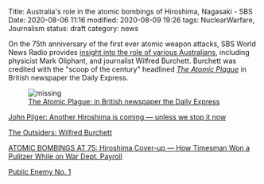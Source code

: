 Title: Australia's role in the atomic bombings of Hiroshima, Nagasaki - SBS
Date: 2020-08-06 11:16
modified: 2020-08-09 19:26
tags: NuclearWarfare, Journalism
status: draft
category: news

<!-- PELICAN_BEGIN_SUMMARY -->

On the 75th anniversary of the first ever atomic weapon attacks, SBS World News Radio provides [insight into the role of various Australians](https://www.sbs.com.au/news/audiotrack/remembering-australias-roles-atomic-bombings-hiroshima-nagasaki), including physicist Mark Oliphant, and journalist Wilfred Burchett. Burchett was credited with the "scoop of the century" headlined *[The Atomic Plague](https://www.fairobserver.com/region/north_america/wilfred-burchett-atomic-plague-99732/)* in British newspaper the Daily Express.

<figure>
  <img src='/assets/images/atomicPlague.jpg' alt='missing' />
    <figcaption>
		<a href="https://www.express.co.uk" class="extiw" title="de:Benutzer:Ra'ike">The Atomic Plague: in British newspaper the Daily Express</a>
    </figcaption>
</figure>

<!-- PELICAN_END_SUMMARY -->

[John Pilger: Another Hiroshima is coming — unless we stop it now](http://asiapacificreport.nz/2020/08/05/john-pilger-another-hiroshima-is-coming-unless-we-stop-it-now/)

[The Outsiders: Wilfred Burchett](https://vimeo.com/16725262)

[ATOMIC BOMBINGS AT 75: Hiroshima Cover-up — How Timesman Won a Pulitzer While on War Dept. Payroll](https://consortiumnews.com/2020/08/04/atomic-bombings-at-75-hiroshima-cover-up-how-timesman-won-a-pulitzer-while-on-war-dept-payroll/)

[Public Enemy No. 1](https://archive.org/details/publicenemyno1/publicenemyno1reel1.mov)
